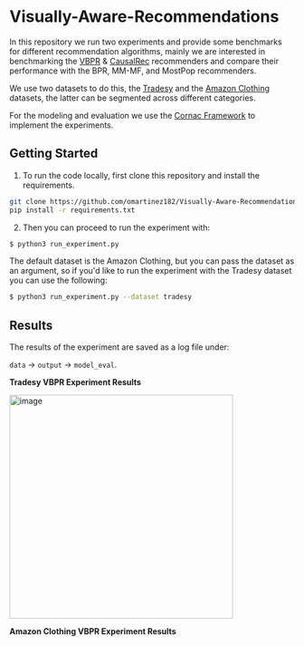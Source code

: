 # Visually-Aware-Recommendations
 

In this repository we run two experiments and provide some benchmarks for different recommendation algorithms, mainly we are interested in benchmarking the [VBPR](https://arxiv.org/pdf/1510.01784.pdf) & [CausalRec](https://arxiv.org/pdf/2107.02390.pdf) recommenders and compare their performance with the BPR, MM-MF, and MostPop recommenders.

We use two datasets to do this, the [Tradesy](http://jmcauley.ucsd.edu/data/tradesy/) and the [Amazon Clothing](https://nijianmo.github.io/amazon/index.html) datasets, the latter can be segmented across different categories.

For the modeling and evaluation we use the [Cornac Framework](https://cornac.preferred.ai/) to implement the experiments.

## Getting Started

1) To run the code locally, first clone this repository and install the requirements.

```bash
git clone https://github.com/omartinez182/Visually-Aware-Recommendations.git && cd Visually-Aware-Recommendations
pip install -r requirements.txt
```
2) Then you can proceed to run the experiment with:

```bash
$ python3 run_experiment.py
```
The default dataset is the Amazon Clothing, but you can pass the dataset as an argument, so if you'd like to run the experiment with the Tradesy dataset you can use the following:

```bash
$ python3 run_experiment.py --dataset tradesy
```

## Results

The results of the experiment are saved as a log file under:

```data``` -> ```output``` -> ```model_eval```.

**Tradesy VBPR Experiment Results**

<img width="395" alt="image" src="https://user-images.githubusercontent.com/63601717/165853906-7d5fe3ed-79f8-44b4-bb7b-b34d24bcf7e4.png">

**Amazon Clothing VBPR Experiment Results**
